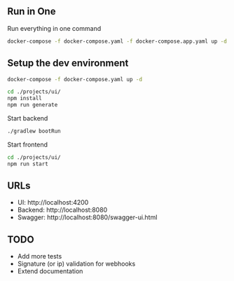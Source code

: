 ## Run in One

Run everything in one command
```bash
docker-compose -f docker-compose.yaml -f docker-compose.app.yaml up -d
```

## Setup the dev environment
```bash
docker-compose -f docker-compose.yaml up -d

cd ./projects/ui/
npm install
npm run generate
```

Start backend
```bash
./gradlew bootRun
```

Start frontend
```bash
cd ./projects/ui/
npm run start
```

## URLs
 - UI: http://localhost:4200
 - Backend: http://localhost:8080
 - Swagger: http://localhost:8080/swagger-ui.html

## TODO
 - Add more tests
 - Signature (or ip) validation for webhooks
 - Extend documentation